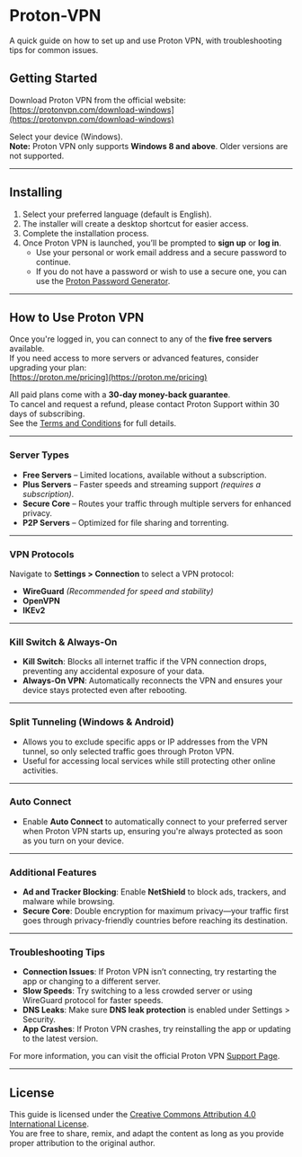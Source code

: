 # Proton-VPN

A quick guide on how to set up and use Proton VPN, with troubleshooting tips for common issues.

## Getting Started

Download Proton VPN from the official website:  
[https://protonvpn.com/download-windows](https://protonvpn.com/download-windows)

Select your device (Windows).  
**Note:** Proton VPN only supports **Windows 8 and above**. Older versions are not supported.

---

## Installing

1. Select your preferred language (default is English).
2. The installer will create a desktop shortcut for easier access.
3. Complete the installation process.
4. Once Proton VPN is launched, you’ll be prompted to **sign up** or **log in**.
   - Use your personal or work email address and a secure password to continue.
   - If you do not have a password or wish to use a secure one, you can use the [Proton Password Generator](https://proton.me/pass/password-generator).

---

## How to Use Proton VPN

Once you're logged in, you can connect to any of the **five free servers** available.  
If you need access to more servers or advanced features, consider upgrading your plan:  
[https://proton.me/pricing](https://proton.me/pricing)

All paid plans come with a **30-day money-back guarantee**.  
To cancel and request a refund, please contact Proton Support within 30 days of subscribing.  
See the [Terms and Conditions](https://proton.me/legal/terms?ref=pvpncom) for full details.

---

### Server Types

- **Free Servers** – Limited locations, available without a subscription.  
- **Plus Servers** – Faster speeds and streaming support *(requires a subscription)*.  
- **Secure Core** – Routes your traffic through multiple servers for enhanced privacy.  
- **P2P Servers** – Optimized for file sharing and torrenting.

---

### VPN Protocols

Navigate to **Settings > Connection** to select a VPN protocol:
- **WireGuard** *(Recommended for speed and stability)*
- **OpenVPN**
- **IKEv2**

---

### Kill Switch & Always-On

- **Kill Switch**: Blocks all internet traffic if the VPN connection drops, preventing any accidental exposure of your data.  
- **Always-On VPN**: Automatically reconnects the VPN and ensures your device stays protected even after rebooting.

---

### Split Tunneling (Windows & Android)

- Allows you to exclude specific apps or IP addresses from the VPN tunnel, so only selected traffic goes through Proton VPN.  
- Useful for accessing local services while still protecting other online activities.

---

### Auto Connect

- Enable **Auto Connect** to automatically connect to your preferred server when Proton VPN starts up, ensuring you're always protected as soon as you turn on your device.

---

### Additional Features

- **Ad and Tracker Blocking**: Enable **NetShield** to block ads, trackers, and malware while browsing.  
- **Secure Core**: Double encryption for maximum privacy—your traffic first goes through privacy-friendly countries before reaching its destination.  

---

### Troubleshooting Tips

- **Connection Issues**: If Proton VPN isn’t connecting, try restarting the app or changing to a different server.
- **Slow Speeds**: Try switching to a less crowded server or using WireGuard protocol for faster speeds.
- **DNS Leaks**: Make sure **DNS leak protection** is enabled under Settings > Security.
- **App Crashes**: If Proton VPN crashes, try reinstalling the app or updating to the latest version.

For more information, you can visit the official Proton VPN [Support Page](https://protonvpn.com/support).

---

## License

This guide is licensed under the [Creative Commons Attribution 4.0 International License](https://creativecommons.org/licenses/by/4.0/).  
You are free to share, remix, and adapt the content as long as you provide proper attribution to the original author.
